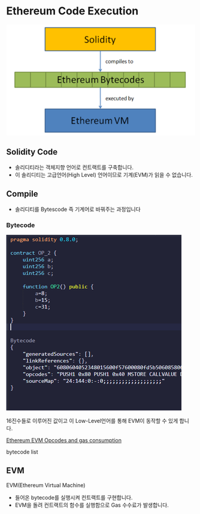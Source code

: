 # Ethereum Code Execution

<img src = "/Image/EtherCode.png">


## Solidity Code

- 솔리디티라는 객체지향 언어로 컨트랙트를 구축합니다.
- 이 솔리디티는 고급언어(High Level) 언어이므로 기계(EVM)가 읽을 수 없습니다.

                                                                        
## Compile

- 솔리디티를 Bytescode 즉 기계어로 바꿔주는 과정입니다

### Bytecode

<img src = "/Image/ByteCode.png">


 16진수들로 이루어진 값이고 이 Low-Level언어를 통해 EVM이 동작할 수 있게 합니다.

[Ethereum EVM Opcodes and gas consumption](https://fullstacks.org/materials/ethereumbook/18_appdx-evm-opcodes-gas.html)

bytecode list

                                                                    
## EVM

EVM(Ethereum Virtual Machine)

- 들어온 bytecode를 실행시켜 컨트랙트를 구현합니다.
- EVM을 돌려 컨트랙트의 함수를 실행함으로 Gas 수수료가 발생합니다.